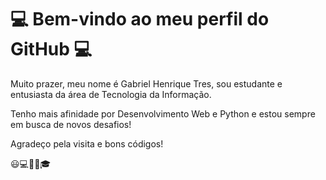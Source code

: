 # :computer: Bem-vindo ao meu perfil do GitHub :computer:
Muito prazer, meu nome é Gabriel Henrique Tres, sou estudante e entusiasta da área de Tecnologia da Informação.

Tenho mais afinidade por Desenvolvimento Web e Python e estou sempre em busca de novos desafios!

Agradeço pela visita e bons códigos!

:smiley::computer::iphone::musical_note::mortar_board: